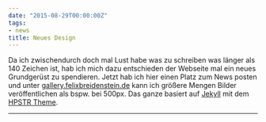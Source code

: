 ```yaml
---
date: "2015-08-29T00:00:00Z"
tags:
- news
title: Neues Design
---
```


Da ich zwischendurch doch mal Lust habe was zu schreiben was länger als 140
Zeichen ist, hab ich mich dazu entschieden der Webseite mal ein neues
Grundgerüst zu spendieren. Jetzt hab ich hier einen Platz zum News posten und
unter [gallery.felixbreidenstein.de](http://gallery.felixbreidenstein.de) kann ich größere Mengen Bilder
veröffentlichen als bspw. bei 500px.
Das ganze basiert auf [Jekyll](http://jekyllrb.com/) mit dem [HPSTR
Theme](https://mademistakes.com/work/hpstr-jekyll-theme/).

---

